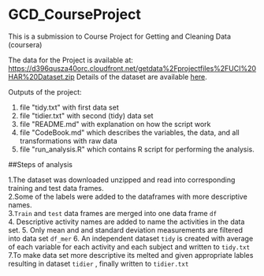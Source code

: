 GCD_CourseProject
=================
This is a submission to Course Project for Getting and Cleaning Data (coursera)

The data for the Project is available at:
https://d396qusza40orc.cloudfront.net/getdata%2Fprojectfiles%2FUCI%20HAR%20Dataset.zip
Details of the dataset are available [here](http://archive.ics.uci.edu/ml/datasets/Human+Activity+Recognition+Using+Smartphones).  

Outputs of the project:  
1) file "tidy.txt" with first data set  
2) file "tidier.txt" with second (tidy) data set  
3) file "README.md" with explanation on how the script work  
4) file "CodeBook.md" which describes the variables, the data, and all transformations with raw data 
5) file "run_analysis.R" which contains R script for performing the analysis.    

##Steps of analysis  

1.The dataset was downloaded unzipped and read into corresponding training and test data frames.  
2.Some of the labels were added to the dataframes with more descriptive names.   
3.`Train` and `test` data frames are merged into one data frame `df`  
4. Descriptive activity names are added to name the activities in the data set.
5. Only mean and and standard deviation measurements are filtered into data set `df_mer`
6. An independent dataset `tidy` is created with average of each variable for each activity and each subject and written to `tidy.txt`
7.To make data set more descriptive its melted and given appropriate lables resulting in dataset `tidier` , finally written to `tidier.txt`




